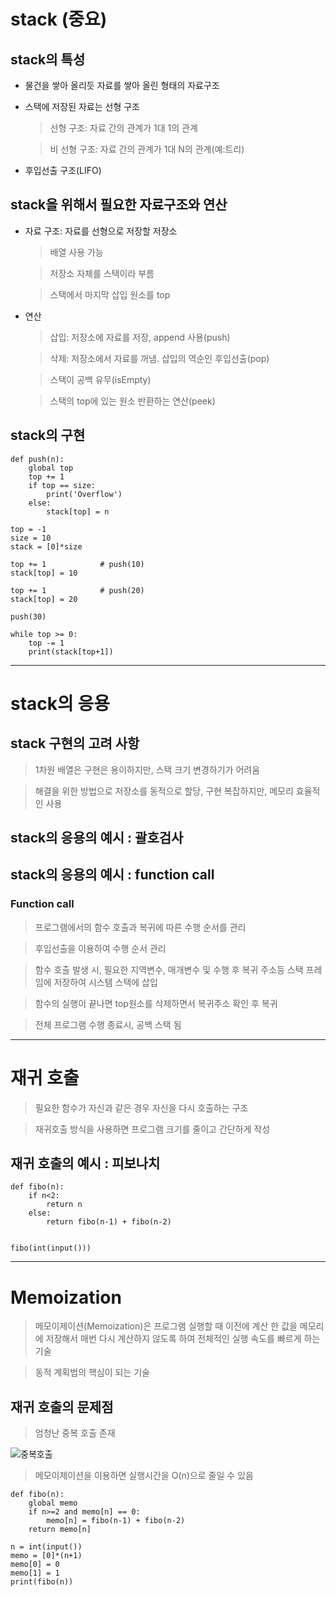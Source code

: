 # stack (중요)

## stack의 특성

- 물건을 쌓아 올리듯 자료를 쌓아 올린 형태의 자료구조

- 스택에 저장된 자료는 선형 구조

    > 선형 구조: 자료 간의 관계가 1대 1의 관계

    > 비 선형 구조: 자료 간의 관계가 1대 N의 관계(예:트리)

- 후입선출 구조(LIFO)

## stack을 위해서 필요한 자료구조와 연산

- 자료 구조: 자료를 선형으로 저장할 저장소

    > 배열 사용 가능

    > 저장소 자체를 스택이라 부름

    > 스택에서 마지막 삽입 원소를 top

- 연산

    > 삽입: 저장소에 자료를 저장, append 사용(push)

    > 삭제: 저장소에서 자료를 꺼냄. 삽입의 역순인 후입선출(pop)

    > 스택이 공백 유무(isEmpty)

    > 스택의 top에 있는 원소 반환하는 연산(peek)

## stack의 구현

```
def push(n):
    global top
    top += 1
    if top == size:
        print('Overflow')
    else:
        stack[top] = n

top = -1
size = 10
stack = [0]*size

top += 1            # push(10)
stack[top] = 10

top += 1            # push(20)
stack[top] = 20

push(30)

while top >= 0:
    top -= 1
    print(stack[top+1])
```

---

# stack의 응용

## stack 구현의 고려 사항

> 1차원 배열은 구현은 용이하지만, 스택 크기 변경하기가 어려움

> 해결을 위한 방법으로 저장소를 동적으로 할당, 구현 복잡하지만, 메모리 효율적인 사용

## stack의 응용의 예시 : 괄호검사

## stack의 응용의 예시 : function call

### Function call

> 프로그램에서의 함수 호출과 복귀에 따른 수행 순서를 관리

> 후입선출을 이용하여 수행 순서 관리

> 함수 호출 발생 시, 필요한 지역변수, 매개변수 및 수행 후 복귀 주소등 스택 프레임에 저장하여 시스템 스택에 삽입

> 함수의 실행이 끝나면 top원소를 삭제하면서 복귀주소 확인 후 복귀

> 전체 프로그램 수행 종료시, 공백 스택 됨

---

# 재귀 호출

> 필요한 함수가 자신과 같은 경우 자신을 다시 호출하는 구조

> 재귀호출 방식을 사용하면 프로그램 크기를 줄이고 간단하게 작성

## 재귀 호출의 예시 : 피보나치

```
def fibo(n):
    if n<2:
        return n
    else:
        return fibo(n-1) + fibo(n-2)
    
    
fibo(int(input()))
```

---

# Memoization

> 메모이제이션(Memoization)은 프로그램 실행할 때 이전에 계산 한 값을 메모리에 저장해서 매번 다시 계산하지 않도록 하여 전체적인 실행 속도를 빠르게 하는 기술

> 동적 계획법의 핵심이 되는 기술

## 재귀 호출의 문제점

> 엄청난 중복 호출 존재

![중복호출](https://github.com/Demopeu/TLI/assets/156268475/59844585-3b30-48bf-b9d1-fbb4ad0902e5)

> 메모이제이션을 이용하면 실행시간을 O(n)으로 줄일 수 있음

```
def fibo(n):
    global memo
    if n>=2 and memo[n] == 0:
        memo[n] = fibo(n-1) + fibo(n-2)
    return memo[n]

n = int(input())
memo = [0]*(n+1)
memo[0] = 0
memo[1] = 1
print(fibo(n))
```